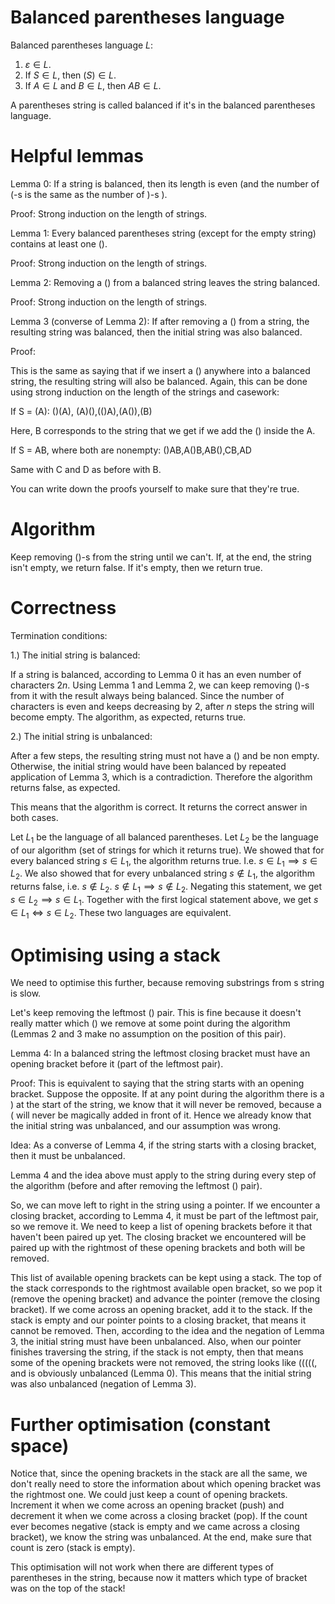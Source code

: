 # Balanced parentheses language

Balanced parentheses language $L$:  

1. $\varepsilon \in L$. 
2. If $S \in L$, then $(S) \in L$.
3. If $A \in L$ and $B \in L$, then $AB \in L$.

A parentheses string is called balanced if it's in the balanced parentheses language.

# Helpful lemmas

Lemma 0: If a string is balanced, then its length is even (and the number of (-s is the same as the number of )-s ).

Proof: Strong induction on the length of strings.

Lemma 1: Every balanced parentheses string (except for the empty string) contains at least one ().

Proof: Strong induction on the length of strings.

Lemma 2: Removing a () from a balanced string leaves the string balanced.

Proof: Strong induction on the length of strings.

Lemma 3 (converse of Lemma 2): If after removing a () from a string, the resulting string was balanced, then the initial string was also balanced.

Proof:

This is the same as saying that if we insert a () anywhere into a balanced string, the resulting string will also be balanced. Again, this can be done using strong induction on the length of the strings and casework:

If S = (A):
()(A), (A)(),(()A),(A()),(B)

Here, B corresponds to the string that we get if we add the () inside the A.

If S = AB, where both are nonempty:
()AB,A()B,AB(),CB,AD

Same with C and D as before with B.

You can write down the proofs yourself to make sure that they're true.

# Algorithm
Keep removing ()-s from the string until we can't. If, at the end, the string isn't empty, we return false. If it's empty, then we return true.

# Correctness
Termination conditions: 

1.) The initial string is balanced:

If a string is balanced, according to Lemma 0 it has an even number of characters $2n$. Using Lemma 1 and Lemma 2, we can keep removing ()-s from it with the result always being balanced. Since the number of characters is even and keeps decreasing by 2, after $n$ steps the string will become empty. The algorithm, as expected, returns true.

2.) The initial string is unbalanced:

After a few steps, the resulting string must not have a () and be non empty. Otherwise, the initial string would have been balanced by repeated application of Lemma 3, which is a contradiction. Therefore the algorithm returns false, as expected.

This means that the algorithm is correct. It returns the correct answer in both cases.

Let $L_1$ be the language of all balanced parentheses. Let $L_2$ be the language of our algorithm (set of strings for which it returns true). We showed that for every balanced string $s \in L_1$, the algorithm returns true. I.e. $s \in L_1 \implies s \in L_2$. We also showed that for every unbalanced string $s \notin L_1$, the algorithm returns false, i.e. $s \notin L_2$. $s \notin L_1 \implies s \notin L_2$. Negating this statement, we get $s \in L_2 \implies s \in L_1$. Together with the first logical statement above, we get $s \in L_1 \iff s \in L_2$. These two languages are equivalent.

# Optimising using a stack

We need to optimise this further, because removing substrings from s string is slow.

Let's keep removing the leftmost () pair. This is fine because it doesn't really matter which () we remove at some point during the algorithm (Lemmas 2 and 3 make no assumption on the position of this pair).

Lemma 4: In a balanced string the leftmost closing bracket must have an opening bracket before it (part of the leftmost pair).

Proof: This is equivalent to saying that the string starts with an opening bracket. Suppose the opposite. If at any point during the algorithm there is a ) at the start of the string, we know that it will never be removed, because a ( will never be magically added in front of it. Hence we already know that the initial string was unbalanced, and our assumption was wrong.

Idea: As a converse of Lemma 4, if the string starts with a closing bracket, then it must be unbalanced.

Lemma 4 and the idea above must apply to the string during every step of the algorithm (before and after removing the leftmost () pair).

So, we can move left to right in the string using a pointer. If we encounter a closing bracket, according to Lemma 4, it must be part of the leftmost pair, so we remove it. We need to keep a list of opening brackets before it that haven't been paired up yet. The closing bracket we encountered will be paired up with the rightmost of these opening brackets and both will be removed.

This list of available opening brackets can be kept using a stack. The top of the stack corresponds to the rightmost available open bracket, so we pop it (remove the opening bracket) and advance the pointer (remove the closing bracket). If we come across an opening bracket, add it to the stack. If the stack is empty and our pointer points to a closing bracket, that means it cannot be removed. Then, according to the idea and the negation of Lemma 3, the initial string must have been unbalanced. Also, when our pointer finishes traversing the string, if the stack is not empty, then that means some of the opening brackets were not removed, the string looks like (((((, and is obviously unbalanced (Lemma 0). This means that the initial string was also unbalanced (negation of Lemma 3).

# Further optimisation (constant space)
Notice that, since the opening brackets in the stack are all the same, we don't really need to store the information about which opening bracket was the rightmost one. We could just keep a count of opening brackets. Increment it when we come across an opening bracket (push) and decrement it when we come across a closing bracket (pop). If the count ever becomes negative (stack is empty and we came across a closing bracket), we know the string was unbalanced. At the end, make sure that count is zero (stack is empty).

This optimisation will not work when there are different types of parentheses in the string, because now it matters which type of bracket was on the top of the stack!